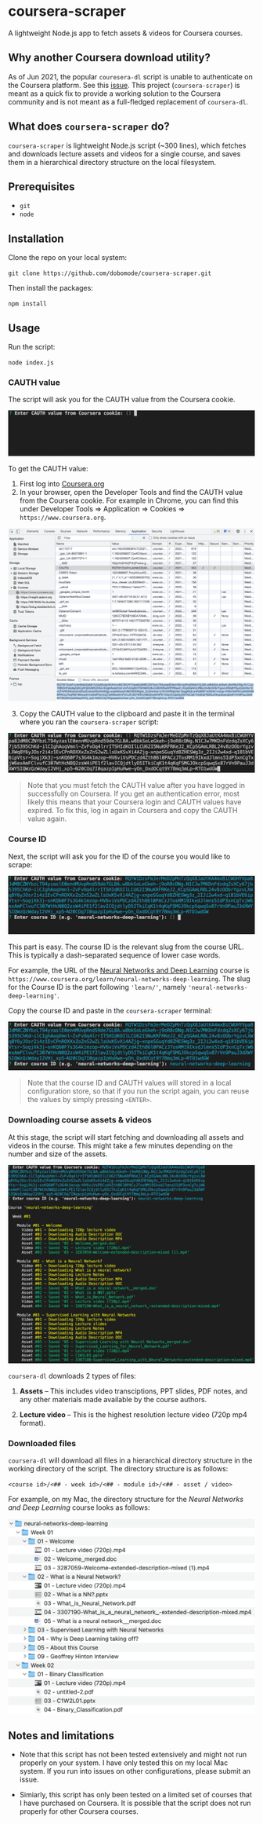 # coursera-scraper

A lightweight Node.js app to fetch assets & videos for Coursera courses.

## Why another Coursera download utility?

As of Jun 2021, the popular `couresera-dl` script is unable to authenticate on the Coursera platform. See this [issue](https://github.com/coursera-dl/coursera-dl/issues/800). This project (`coursera-scraper`) is meant as a quick fix to provide a working solution to the Coursera community and is not meant as a full-fledged replacement of `coursera-dl`.

## What does `coursera-scraper` do?

`coursera-scraper` is lightweight Node.js script (~300 lines), which fetches and downloads lecture assets and videos for a single course, and saves them in a hierarchical directory structure on the local filesystem.

## Prerequisites

-   `git`
-   `node`

## Installation

Clone the repo on your local system:

`git clone https://github.com/dobomode/coursera-scraper.git`

Then install the packages:

`npm install`

## Usage

Run the script:

`node index.js`

### CAUTH value

The script will ask you for the CAUTH value from the Coursera cookie.

![test](./assets/prompt-cauth.png)

To get the CAUTH value:

1. First log into [Coursera.org](https://www.coursera.org/)
2. In your browser, open the Developer Tools and find the CAUTH value from the Coursera cookie. For example in Chrome, you can find this under Developer Tools => Application => Cookies => `https://www.coursera.org`.

![test](./assets/chrome-coursera-cauth.png)

3. Copy the CAUTH value to the clipboard and paste it in the terminal where you ran the `coursera-scraper` script:

![test](./assets/prompt-cauth2.png)

> Note that you must fetch the CAUTH value after you have logged in successfully on Coursera. If you get an authentication error, most likely this means that your Coursera login and CAUTH values have expired. To fix this, log in again in Coursera and copy the CAUTH value again.

### Course ID

Next, the script will ask you for the ID of the course you would like to scrape:

![test](./assets/prompt-cid.png)

This part is easy. The course ID is the relevant slug from the course URL. This is typically a dash-separated sequence of lower case words.

For example, the URL of the [Neural Networks and Deep Learning](https://www.coursera.org/learn/neural-networks-deep-learning) course is `https://www.coursera.org/learn/neural-networks-deep-learning`. The slug for the Course ID is the part following `'learn/'`, namely `'neural-networks-deep-learning'`.

Copy the course ID and paste in the `coursera-scraper` terminal:

![test](./assets/prompt-cid2.png)

> Note that the course ID and CAUTH values will stored in a local configuration store, so that if you run the script again, you can reuse the values by simply pressing `<ENTER>`.

### Downloading course assets & videos

At this stage, the script will start fetching and downloading all assets and videos in the course. This might take a few minutes depending on the number and size of the assets.

![test](./assets/asset-download.png)

`coursera-dl` downloads 2 types of files:

1. **Assets** – This includes video transciptions, PPT slides, PDF notes, and any other materials made available by the course authors.

2. **Lecture video** – This is the highest resolution lecture video (720p mp4 format).

### Downloaded files

`coursera-dl` will download all files in a hierarchical directory structure in the working directory of the script. The directory structure is as follows:

`<course id>/<## - week id>/<## - module id>/<## - asset / video>`

For example, on my Mac, the directory structure for the _Neural Networks and Deep Learning_ course looks as follows:

![test](./assets/downloaded-files.png)

## Notes and limitations

-   Note that this script has not been tested extensively and might not run properly on your system. I have only tested this on my local Mac system. If you run into issues on other configurations, please submit an issue.

-   Simiarly, this script has only been tested on a limited set of courses that I have purchased on Coursera. It is possible that the script does not run properly for other Coursera courses.
